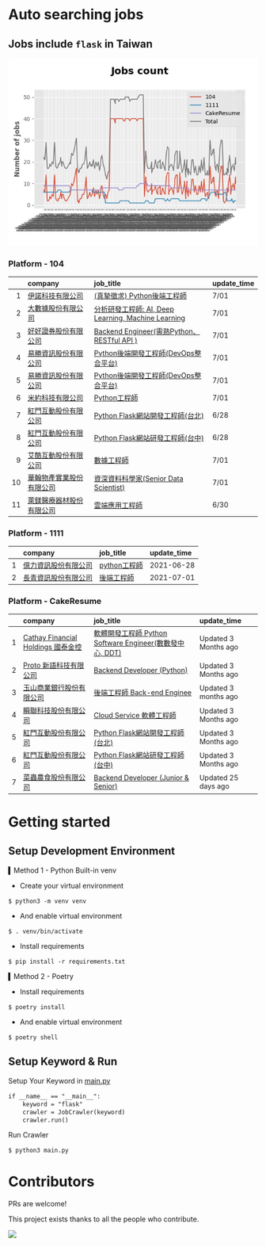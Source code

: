 # Auto searching jobs

## Jobs include `flask` in Taiwan 

 ![image](./doc/plot_img.jpg)


### Platform - 104


|    | company                                                                              | job_title                                                                                               | update_time   |
|---:|:-------------------------------------------------------------------------------------|:--------------------------------------------------------------------------------------------------------|:--------------|
|  1 | [伊諾科技有限公司](https://www.104.com.tw/company/1a2x6bkxph?jobsource=2018indexpoc)         | [(真摯徵求) Python後端工程師](https://www.104.com.tw/job/70asp?jobsource=2018indexpoc)                           | 7/01          |
|  2 | [大數據股份有限公司](https://www.104.com.tw/company/1a2x6bjjhc?jobsource=2018indexpoc)        | [分析研發工程師: AI, Deep Learning, Machine Learning](https://www.104.com.tw/job/54ffa?jobsource=2018indexpoc) | 7/01          |
|  3 | [好好證券股份有限公司](https://www.104.com.tw/company/1a2x6bjpjb?jobsource=2018indexpoc)       | [Backend Engineer(需熟Python、RESTful API )](https://www.104.com.tw/job/5572i?jobsource=2018indexpoc)      | 7/01          |
|  4 | [易勝資訊股份有限公司](https://www.104.com.tw/company/1a2x6bj8og?jobsource=2018indexpoc)       | [Python後端開發工程師(DevOps整合平台)](https://www.104.com.tw/job/7asvo?jobsource=2018indexpoc)                    | 7/01          |
|  5 | [易勝資訊股份有限公司](https://www.104.com.tw/company/1a2x6bj8og?jobsource=jolist_c_relevance) | [Python後端開發工程師(DevOps整合平台)](https://www.104.com.tw/job/7asvo?jobsource=jolist_c_relevance)              | 7/01          |
|  6 | [米約科技有限公司](https://www.104.com.tw/company/1a2x6bl97m?jobsource=2018indexpoc)         | [Python工程師](https://www.104.com.tw/job/6zey2?jobsource=2018indexpoc)                                    | 7/01          |
|  7 | [紅門互動股份有限公司](https://www.104.com.tw/company/oh4m67k?jobsource=jolist_c_relevance)    | [Python Flask網站開發工程師(台北)](https://www.104.com.tw/job/6xtfl?jobsource=jolist_c_relevance)                | 6/28          |
|  8 | [紅門互動股份有限公司](https://www.104.com.tw/company/oh4m67k?jobsource=jolist_c_relevance)    | [Python Flask網站研發工程師(台中)](https://www.104.com.tw/job/6kf9h?jobsource=jolist_c_relevance)                | 6/28          |
|  9 | [艾酷互動股份有限公司](https://www.104.com.tw/company/1a2x6bkq17?jobsource=2018indexpoc)       | [數據⼯程師](https://www.104.com.tw/job/7275w?jobsource=2018indexpoc)                                        | 7/01          |
| 10 | [華翰物產實業股份有限公司](https://www.104.com.tw/company/10xb8hsw?jobsource=2018indexpoc)       | [資深資料科學家(Senior Data Scientist)](https://www.104.com.tw/job/72vx2?jobsource=2018indexpoc)               | 7/01          |
| 11 | [萊鎂醫療器材股份有限公司](https://www.104.com.tw/company/bkgh1dc?jobsource=jolist_c_relevance)  | [雲端應用工程師](https://www.104.com.tw/job/791cq?jobsource=jolist_c_relevance)                                | 6/30          |

### Platform - 1111


|    | company                                              | job_title                                          | update_time   |
|---:|:-----------------------------------------------------|:---------------------------------------------------|:--------------|
|  1 | [億力資訊股份有限公司](https://www.1111.com.tw/corp/54937860/) | [python工程師](https://www.1111.com.tw/job/97374762/) | 2021-06-28    |
|  2 | [長青資訊股份有限公司](https://www.1111.com.tw/corp/71694811/) | [後端工程師](https://www.1111.com.tw/job/85012186/)     | 2021-07-01    |

### Platform - CakeResume


|    | company                                                                               | job_title                                                                                                                           | update_time          |
|---:|:--------------------------------------------------------------------------------------|:------------------------------------------------------------------------------------------------------------------------------------|:---------------------|
|  1 | [Cathay Financial Holdings 國泰金控](https://www.cakeresume.com/companies/cathayholdings) | [軟體開發工程師 Python Software Engineer(數數發中心, DDT)](https://www.cakeresume.com/companies/cathayholdings/jobs/f5c69a)                     | Updated 3 Months ago |
|  2 | [Proto 新語科技有限公司](https://www.cakeresume.com/companies/proto-cx)                       | [Backend Developer (Python)](https://www.cakeresume.com/companies/proto-cx/jobs/backend-developer-python)                           | Updated 3 Months ago |
|  3 | [玉山商業銀行股份有限公司](https://www.cakeresume.com/companies/esunbank)                         | [後端工程師 Back-end Enginee](https://www.cakeresume.com/companies/esunbank/jobs/back-end-enginee)                                       | Updated 3 months ago |
|  4 | [瞬聯科技股份有限公司](https://www.cakeresume.com/companies/cienet)                             | [Cloud Service 軟體工程師](https://www.cakeresume.com/companies/cienet/jobs/cloud-service-software-engineer)                             | Updated 3 Months ago |
|  5 | [紅門互動股份有限公司](https://www.cakeresume.com/companies/eagleeye-5332f1)                    | [Python Flask網站開發工程師(台北)](https://www.cakeresume.com/companies/eagleeye-5332f1/jobs/python-flask-web-development-engineer-taipei)   | Updated 3 Months ago |
|  6 | [紅門互動股份有限公司](https://www.cakeresume.com/companies/eagleeye-5332f1)                    | [Python Flask網站研發工程師(台中)](https://www.cakeresume.com/companies/eagleeye-5332f1/jobs/python-flask-website-r-amp-d-engineer-taichung) | Updated 3 Months ago |
|  7 | [菜蟲農食股份有限公司](https://www.cakeresume.com/companies/tsaitung)                           | [Backend Developer (Junior & Senior)](https://www.cakeresume.com/companies/tsaitung/jobs/backend-developer-junior-senior)           | Updated 25 days ago  |



# Getting started
## Setup Development Environment
▍Method 1 - Python Built-in venv

- Create your virtual environment
```
$ python3 -m venv venv
```
- And enable virtual environment
```
$ . venv/bin/activate
```
- Install requirements
```
$ pip install -r requirements.txt 
```

▍Method 2 - Poetry
- Install requirements
```
$ poetry install
```
- And enable virtual environment
```
$ poetry shell
```

## Setup Keyword & Run

Setup Your Keyword in [main.py](./main.py#L88)
```
if __name__ == "__main__":
    keyword = "flask"
    crawler = JobCrawler(keyword)
    crawler.run()
```

Run Crawler
```
$ python3 main.py
```

# Contributors
PRs are welcome!

This project exists thanks to all the people who contribute.

<a href="https://github.com/hsuanchi/auto-search-flask-job/graphs/contributors">
  <img src="https://contrib.rocks/image?repo=hsuanchi/auto-search-flask-job"/>
</a>
